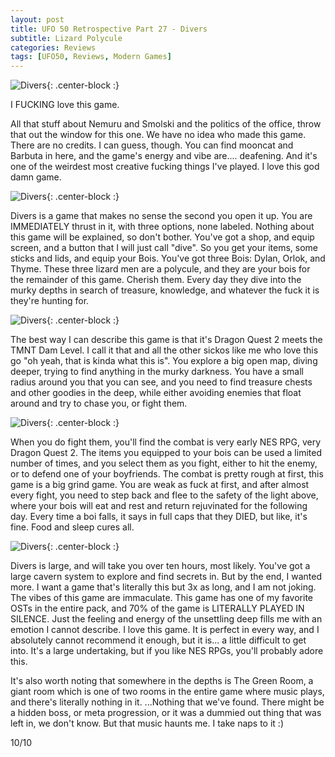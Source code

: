 ```yaml
---
layout: post
title: UFO 50 Retrospective Part 27 - Divers
subtitle: Lizard Polycule
categories: Reviews
tags: [UFO50, Reviews, Modern Games]
---
```


![Divers](https://imgur.com/p9A46Fy.png){: .center-block :}

I FUCKING love this game.

All that stuff about Nemuru and Smolski and the politics of the office, throw that out the window for this one. We have no idea who made this game. There are no credits. I can guess, though. You can find mooncat and Barbuta in here, and the game's energy and vibe are.... deafening. And it's one of the weirdest most creative fucking things I've played. I love this god damn game.

![Divers](https://imgur.com/Kk5I4Fp.png){: .center-block :}

Divers is a game that makes no sense the second you open it up. You are IMMEDIATELY thrust in it, with three options, none labeled. Nothing about this game will be explained, so don't bother. You've got a shop, and equip screen, and a button that I will just call "dive". So you get your items, some sticks and lids, and equip your Bois. You've got three Bois: Dylan, Orlok, and Thyme. These three lizard men are a polycule, and they are your bois for the remainder of this game. 
Cherish them. Every day they dive into the murky depths in search of treasure, knowledge, and whatever the fuck it is they're hunting for.

![Divers](https://imgur.com/MFIvqqd.png){: .center-block :}

The best way I can describe this game is that it's Dragon Quest 2 meets the TMNT Dam Level. I call it that and all the other sickos like me who love this go "oh yeah, that is kinda what this is". You explore a big open map, diving deeper, trying to find anything in the murky darkness. You have a small radius around you that you can see, and you need to find treasure chests and other goodies in the deep, while either avoiding enemies that float around and try to chase you, or fight them.

![Divers](https://imgur.com/kc5v8gX.png){: .center-block :}

When you do fight them, you'll find the combat is very early NES RPG, very Dragon Quest 2. The items you equipped to your bois can be used a limited number of times, and you select them as you fight, either to hit the enemy, or to defend one of your boyfriends. The combat is pretty rough at first, this game is a big grind game. You are weak as fuck at first, and after almost every fight, you need to step back and flee to the safety of the light above, where your bois will eat and rest and return rejuvinated for the following day. Every time a boi falls, it says in full caps that they DIED, but like, it's fine. Food and sleep cures all.

![Divers](https://imgur.com/CmC0z3a.png){: .center-block :}

Divers is large, and will take you over ten hours, most likely. You've got a large cavern system to explore and find secrets in. But by the end, I wanted more. I want a game that's literally this but 3x as long, and I am not joking. The vibes of this game are immaculate. This game has one of my favorite OSTs in the entire pack, and 70% of the game is LITERALLY PLAYED IN SILENCE. Just the feeling and energy of the unsettling deep fills me with an emotion I cannot describe. I love this game. It is perfect in every way, and I absolutely cannot recommend it enough, but it is... a little difficult to get into. It's a large undertaking, but if you like NES RPGs, you'll probably adore this.

It's also worth noting that somewhere in the depths is The Green Room, a giant room which is one of two rooms in the entire game where music plays, and there's literally nothing in it. ...Nothing that we've found. There might be a hidden boss, or meta progression, or it was a dummied out thing that was left in, we don't know. But that music haunts me. I take naps to it :)

10/10
